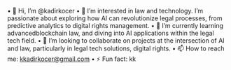   •	👋 Hi, I’m @kadirkocer
	•	👀 I’m interested in law and technology. I’m passionate about exploring how AI can revolutionize legal processes, from predictive analytics to digital rights management.
	•	🌱 I’m currently learning advancedblockchain law, and diving into AI applications within the legal tech field.
	•	💞️ I’m looking to collaborate on projects at the intersection of AI and law, particularly in legal tech solutions, digital rights.
	•	📫 How to reach me: kkadirkocer@gmail.com
	•	⚡ Fun fact: kk
<!---
kadirkocer/kadirkocer is a ✨ special ✨ repository because its `README.md` (this file) appears on your GitHub profile.
You can click the Preview link to take a look at your changes.
--->
